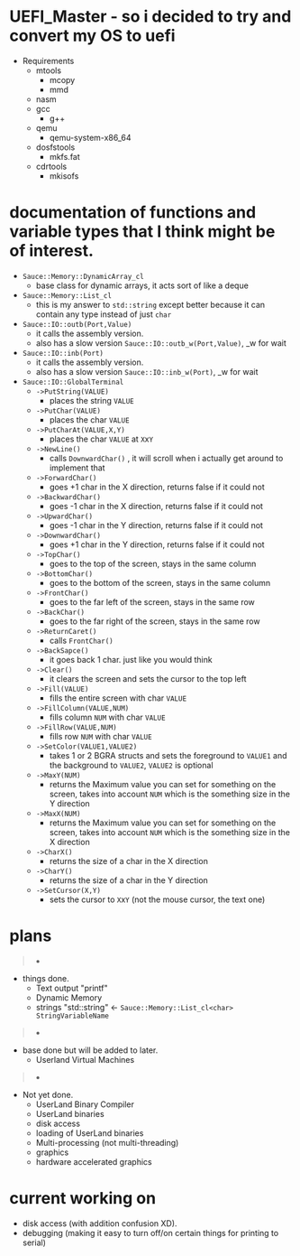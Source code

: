# UEFI_Master - so i decided to try and convert my OS to uefi

- Requirements
    - mtools
        - mcopy
        - mmd
    - nasm
    - gcc
        - g++
    - qemu
        - qemu-system-x86_64
    - dosfstools
        - mkfs.fat
    - cdrtools
        - mkisofs

# documentation of functions and variable types that I think might be of interest.
- `Sauce::Memory::DynamicArray_cl`
    - base class for dynamic arrays, it acts sort of like a deque
- `Sauce::Memory::List_cl`
    - this is my answer to `std::string` except better because it can contain any type instead of just `char`
- `Sauce::IO::outb(Port,Value)`
    - it calls the assembly version.
    - also has a slow version `Sauce::IO::outb_w(Port,Value)`, _w for wait
- `Sauce::IO::inb(Port)`
    - it calls the assembly version.
    - also has a slow version `Sauce::IO::inb_w(Port)`, _w for wait
- `Sauce::IO::GlobalTerminal`
    - `->PutString(VALUE)`
        - places the string `VALUE`
    - `->PutChar(VALUE)`
        - places the char `VALUE`
    - `->PutCharAt(VALUE,X,Y)`
        - places the char `VALUE` at `X`x`Y`
    - `->NewLine()`
        - calls `DownwardChar()` , it will scroll when i actually get around to implement that
    - `->ForwardChar()`
        - goes +1 char in the X direction, returns false if it could not
    - `->BackwardChar()`
        - goes -1 char in the X direction, returns false if it could not
    - `->UpwardChar()`
        - goes -1 char in the Y direction, returns false if it could not
    - `->DownwardChar()`
        - goes +1 char in the Y direction, returns false if it could not
    - `->TopChar()`
        - goes to the top of the screen, stays in the same column
    - `->BottomChar()`
        - goes to the bottom of the screen, stays in the same column
    - `->FrontChar()`
        - goes to the far left of the screen, stays in the same row
    - `->BackChar()`
        - goes to the far right of the screen, stays in the same row
    - `->ReturnCaret()`
        - calls `FrontChar()`
    - `->BackSapce()`
        - it goes back 1 char. just like you would think
    - `->Clear()`
        - it clears the screen and sets the cursor to the top left
    - `->Fill(VALUE)`
        - fills the entire screen with char `VALUE`
    - `->FillColumn(VALUE,NUM)`
        - fills column `NUM` with char `VALUE`
    - `->FillRow(VALUE,NUM)`
        - fills row `NUM` with char `VALUE`
    - `->SetColor(VALUE1,VALUE2)`
        - takes 1 or 2 BGRA structs and sets the foreground to `VALUE1` and the background to `VALUE2`, `VALUE2` is optional
    - `->MaxY(NUM)`
        - returns the Maximum value you can set for something on the screen, takes into account `NUM` which is the something size in the Y direction
    - `->MaxX(NUM)`
        - returns the Maximum value you can set for something on the screen, takes into account `NUM` which is the something size in the X direction
    - `->CharX()`
        - returns the size of a char in the X direction
    - `->CharY()`
        - returns the size of a char in the Y direction
    - `->SetCursor(X,Y)`
        - sets the cursor to `X`x`Y` (not the mouse cursor, the text one)

# plans
> -
- things done.
    - Text output "printf"
    - Dynamic Memory
    - strings "std::string" <- `Sauce::Memory::List_cl<char> StringVariableName`
> -
- base done but will be added to later.
    - Userland Virtual Machines
> -
- Not yet done.
    - UserLand Binary Compiler
    - UserLand binaries
    - disk access
    - loading of UserLand binaries
    - Multi-processing (not multi-threading)
    - graphics
    - hardware accelerated graphics

# current working on
- disk access (with addition confusion XD).
- debugging (making it easy to turn off/on certain things for printing to serial)